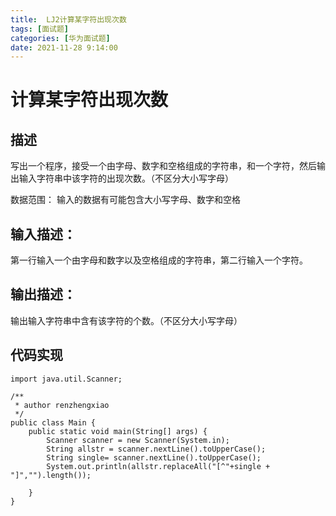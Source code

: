 ```yaml
---
title:  LJ2计算某字符出现次数
tags: [面试题]
categories: [华为面试题]
date: 2021-11-28 9:14:00
---
```

# 计算某字符出现次数

## 描述

写出一个程序，接受一个由字母、数字和空格组成的字符串，和一个字符，然后输出输入字符串中该字符的出现次数。（不区分大小写字母）

数据范围： 输入的数据有可能包含大小写字母、数字和空格
## 输入描述：

第一行输入一个由字母和数字以及空格组成的字符串，第二行输入一个字符。
## 输出描述：

输出输入字符串中含有该字符的个数。（不区分大小写字母）
## 代码实现
```
import java.util.Scanner;

/**
 * author renzhengxiao
 */
public class Main {
    public static void main(String[] args) {
        Scanner scanner = new Scanner(System.in);
        String allstr = scanner.nextLine().toUpperCase();
        String single= scanner.nextLine().toUpperCase();
        System.out.println(allstr.replaceAll("[^"+single + "]","").length());

    }
}

```